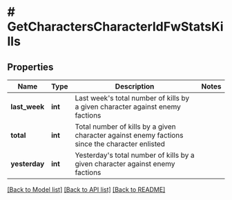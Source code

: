 # # GetCharactersCharacterIdFwStatsKills

## Properties

Name | Type | Description | Notes
------------ | ------------- | ------------- | -------------
**last_week** | **int** | Last week&#39;s total number of kills by a given character against enemy factions | 
**total** | **int** | Total number of kills by a given character against enemy factions since the character enlisted | 
**yesterday** | **int** | Yesterday&#39;s total number of kills by a given character against enemy factions | 

[[Back to Model list]](../../README.md#documentation-for-models) [[Back to API list]](../../README.md#documentation-for-api-endpoints) [[Back to README]](../../README.md)


